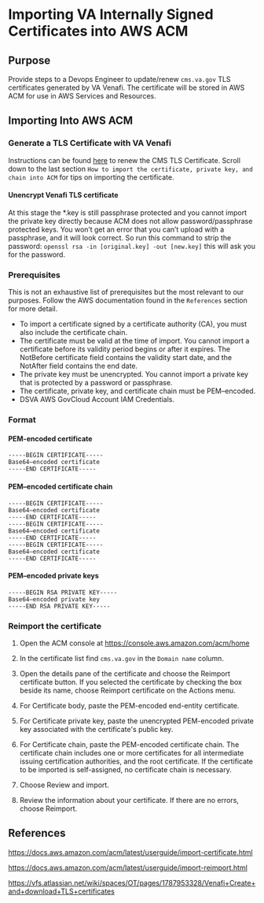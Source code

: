 # Importing VA Internally Signed Certificates into AWS ACM

## Purpose

Provide steps to a Devops Engineer to update/renew `cms.va.gov` TLS certificates generated by VA Venafi. The certificate will be stored in AWS ACM for use in AWS Services and Resources. 

## Importing Into AWS ACM

### Generate a TLS Certificate with VA Venafi
Instructions can be found [here](https://vfs.atlassian.net/wiki/spaces/OT/pages/1787953328/Venafi+Create+and+download+TLS+certificates) to renew the CMS TLS Certificate. Scroll down to the last section `How to import the certificate, private key, and chain into ACM` for tips on importing the certificate.

#### Unencrypt Venafi TLS certificate

At this stage the *.key is still passphrase protected and you cannot import the private key directly because ACM does not allow password/passphrase protected keys. You won’t get an error that you can’t upload with a passphrase, and it will look correct. So run this command to strip the password: `openssl rsa -in [original.key] -out [new.key]` this will ask you for the password.


### Prerequisites
This is not an exhaustive list of prerequisites but the most relevant to our purposes. Follow the AWS documentation found in the `References` section for more detail.
* To import a certificate signed by a certificate authority (CA), you must also include the certificate chain.
* The certificate must be valid at the time of import. You cannot import a certificate before its validity period begins or after it expires. The NotBefore certificate field contains the validity start date, and the NotAfter field contains the end date.
* The private key must be unencrypted. You cannot import a private key that is protected by a password or passphrase.
* The certificate, private key, and certificate chain must be PEM–encoded.
* DSVA AWS GovCloud Account IAM Credentials.

### Format

#### PEM-encoded certificate
```
-----BEGIN CERTIFICATE-----
Base64–encoded certificate
-----END CERTIFICATE-----
```
#### PEM–encoded certificate chain
```
-----BEGIN CERTIFICATE-----
Base64–encoded certificate
-----END CERTIFICATE-----
-----BEGIN CERTIFICATE-----
Base64–encoded certificate
-----END CERTIFICATE-----
-----BEGIN CERTIFICATE-----
Base64–encoded certificate
-----END CERTIFICATE-----
```
#### PEM–encoded private keys
```
-----BEGIN RSA PRIVATE KEY-----
Base64–encoded private key
-----END RSA PRIVATE KEY-----
```

### Reimport the certificate

1. Open the ACM console at https://console.aws.amazon.com/acm/home

1. In the certificate list find `cms.va.gov` in the `Domain name` column.

1. Open the details pane of the certificate and choose the Reimport certificate button. If you selected the certificate by checking the box beside its name, choose Reimport certificate on the Actions menu.

1. For Certificate body, paste the PEM-encoded end-entity certificate.

1. For Certificate private key, paste the unencrypted PEM-encoded private key associated with the certificate's public key.

1. For Certificate chain, paste the PEM-encoded certificate chain. The certificate chain includes one or more certificates for all intermediate issuing certification authorities, and the root certificate. If the certificate to be imported is self-assigned, no certificate chain is necessary.

1. Choose Review and import.

1. Review the information about your certificate. If there are no errors, choose Reimport.

## References
https://docs.aws.amazon.com/acm/latest/userguide/import-certificate.html

https://docs.aws.amazon.com/acm/latest/userguide/import-reimport.html

https://vfs.atlassian.net/wiki/spaces/OT/pages/1787953328/Venafi+Create+and+download+TLS+certificates
